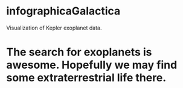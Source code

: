 # infographicaGalactica
Visualization of Kepler exoplanet data.

<html>
  
  <h1>The search for exoplanets is awesome. Hopefully we may find some extraterrestrial life there.</h1>

</html>
